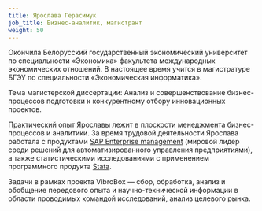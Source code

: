 ```yaml
---
title: Ярослава Герасимук
job_title: Бизнес-аналитик, магистрант
weight: 50
---
```

Окончила Белорусский государственный экономический университет по специальности «Экономика» факультета международных экономических отношений. В настоящее время учится в магистратуре БГЭУ по специальности «Экономическая информатика».

Тема магистерской диссертации: Анализ и совершенствование бизнес-процессов подготовки к конкурентному отбору инновационных проектов.

Практический опыт Ярославы лежит в плоскости менеджмента бизнес-процессов и аналитики. За время трудовой деятельности Ярослава работала с продуктами [SAP Enterprise management](https://www.sap.com/product/enterprise-management.html) (мировой лидер среди решений для автоматизированного управления предприятиями), а также статистическими исследованиями с применением программного продукта [Stata](http://www.stata.com/).

Задачи в рамках проекта VibroBox — сбор, обработка, анализ и обобщение передового опыта и научно-технической информации в области проводимых командой исследований, анализ целевого рынка.
